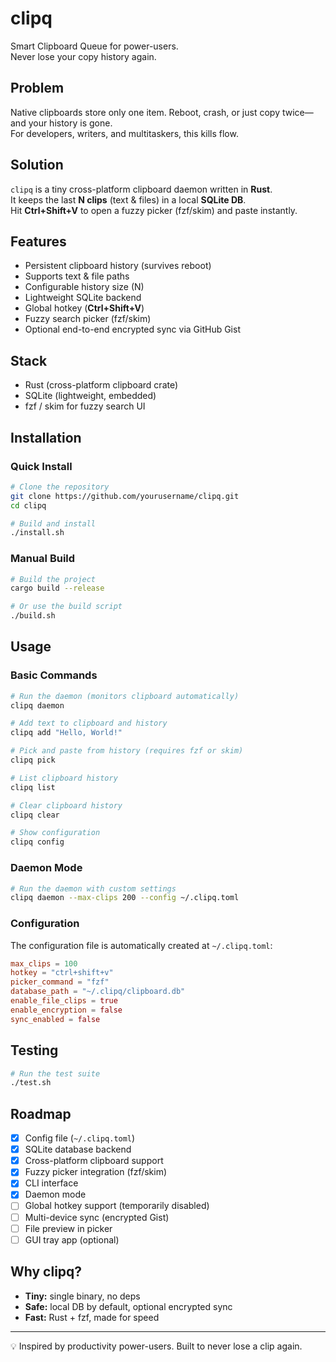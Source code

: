 # clipq

Smart Clipboard Queue for power-users.  
Never lose your copy history again.

## Problem
Native clipboards store only one item. Reboot, crash, or just copy twice—and your history is gone.  
For developers, writers, and multitaskers, this kills flow.

## Solution
`clipq` is a tiny cross-platform clipboard daemon written in **Rust**.  
It keeps the last **N clips** (text & files) in a local **SQLite DB**.  
Hit **Ctrl+Shift+V** to open a fuzzy picker (fzf/skim) and paste instantly.

## Features
- Persistent clipboard history (survives reboot)
- Supports text & file paths
- Configurable history size (N)
- Lightweight SQLite backend
- Global hotkey (**Ctrl+Shift+V**)
- Fuzzy search picker (fzf/skim)
- Optional end-to-end encrypted sync via GitHub Gist

## Stack
- Rust (cross-platform clipboard crate)
- SQLite (lightweight, embedded)
- fzf / skim for fuzzy search UI

## Installation

### Quick Install
```bash
# Clone the repository
git clone https://github.com/yourusername/clipq.git
cd clipq

# Build and install
./install.sh
```

### Manual Build
```bash
# Build the project
cargo build --release

# Or use the build script
./build.sh
```

## Usage

### Basic Commands
```bash
# Run the daemon (monitors clipboard automatically)
clipq daemon

# Add text to clipboard and history
clipq add "Hello, World!"

# Pick and paste from history (requires fzf or skim)
clipq pick

# List clipboard history
clipq list

# Clear clipboard history
clipq clear

# Show configuration
clipq config
```

### Daemon Mode
```bash
# Run the daemon with custom settings
clipq daemon --max-clips 200 --config ~/.clipq.toml
```

### Configuration
The configuration file is automatically created at `~/.clipq.toml`:

```toml
max_clips = 100
hotkey = "ctrl+shift+v"
picker_command = "fzf"
database_path = "~/.clipq/clipboard.db"
enable_file_clips = true
enable_encryption = false
sync_enabled = false
```

## Testing
```bash
# Run the test suite
./test.sh
```

## Roadmap

* [x] Config file (`~/.clipq.toml`)
* [x] SQLite database backend
* [x] Cross-platform clipboard support
* [x] Fuzzy picker integration (fzf/skim)
* [x] CLI interface
* [x] Daemon mode
* [ ] Global hotkey support (temporarily disabled)
* [ ] Multi-device sync (encrypted Gist)
* [ ] File preview in picker
* [ ] GUI tray app (optional)

## Why clipq?

* **Tiny:** single binary, no deps
* **Safe:** local DB by default, optional encrypted sync
* **Fast:** Rust + fzf, made for speed

---

💡 Inspired by productivity power-users. Built to never lose a clip again.
